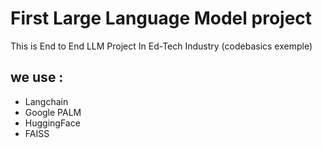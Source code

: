 # First Large Language Model project

This is End to End LLM Project In Ed-Tech Industry (codebasics exemple)

## we use : 
-   Langchain  
-   Google PALM 
-   HuggingFace
-   FAISS 



